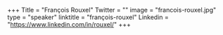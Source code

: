 +++
Title = "François Rouxel"
Twitter = ""
image = "francois-rouxel.jpg"
type = "speaker"
linktitle = "françois-rouxel"
Linkedin = "https://www.linkedin.com/in/rouxel/"
+++


